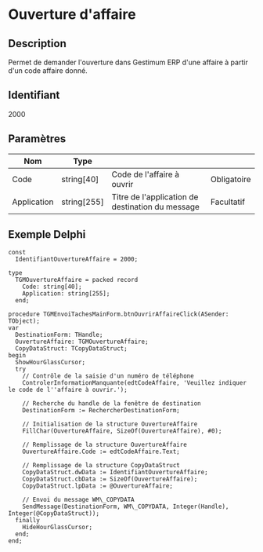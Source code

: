 # Ouverture d'affaire
## Description


Permet de demander l'ouverture dans Gestimum ERP d'une affaire à partir d'un code affaire donné.


## Identifiant


2000


## Paramètres









| Nom | Type |   |   |
|---|---|---|---|
| Code | string[40] | Code de l'affaire à ouvrir | Obligatoire |
| Application | string[255] | Titre de l'application de destination du message | Facultatif |


## Exemple Delphi

```
const
  IdentifiantOuvertureAffaire = 2000;
 
type
  TGMOuvertureAffaire = packed record
    Code: string[40];
    Application: string[255];
  end;
 
procedure TGMEnvoiTachesMainForm.btnOuvrirAffaireClick(ASender: TObject);
var
  DestinationForm: THandle;
  OuvertureAffaire: TGMOuvertureAffaire;
  CopyDataStruct: TCopyDataStruct;
begin
  ShowHourGlassCursor;
  try
    // Contrôle de la saisie d'un numéro de téléphone
    ControlerInformationManquante(edtCodeAffaire, 'Veuillez indiquer le code de l''affaire à ouvrir.');
 
    // Recherche du handle de la fenêtre de destination
    DestinationForm := RechercherDestinationForm;
 
    // Initialisation de la structure OuvertureAffaire
    FillChar(OuvertureAffaire, SizeOf(OuvertureAffaire), #0);
 
    // Remplissage de la structure OuvertureAffaire
    OuvertureAffaire.Code := edtCodeAffaire.Text;
 
    // Remplissage de la structure CopyDataStruct
    CopyDataStruct.dwData := IdentifiantOuvertureAffaire;
    CopyDataStruct.cbData := SizeOf(OuvertureAffaire);
    CopyDataStruct.lpData := @OuvertureAffaire;
 
    // Envoi du message WM\_COPYDATA
    SendMessage(DestinationForm, WM\_COPYDATA, Integer(Handle), Integer(@CopyDataStruct));
  finally
    HideHourGlassCursor;
  end;
end;
```
